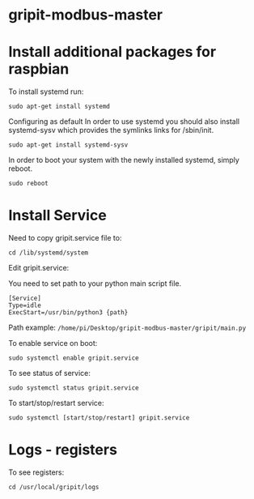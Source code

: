 # gripit-modbus-master

# Install additional packages for raspbian


To install systemd run:

`sudo apt-get install systemd`

Configuring as default
In order to use systemd you should also install systemd-sysv which provides the symlinks links for /sbin/init.

`sudo apt-get install systemd-sysv`

In order to boot your system with the newly installed systemd, simply reboot.

`sudo reboot`

# Install Service


Need to copy gripit.service file to:

`cd /lib/systemd/system`


Edit gripit.service:

You need to set path to your python main script file.

```
[Service]
Type=idle
ExecStart=/usr/bin/python3 {path}
```

Path example:
`/home/pi/Desktop/gripit-modbus-master/gripit/main.py`


To enable service on boot:

`sudo systemctl enable gripit.service`


To see status of service:

`sudo systemctl status gripit.service`


To start/stop/restart service:

`sudo systemctl [start/stop/restart] gripit.service`

# Logs - registers


To see registers:

`cd /usr/local/gripit/logs`